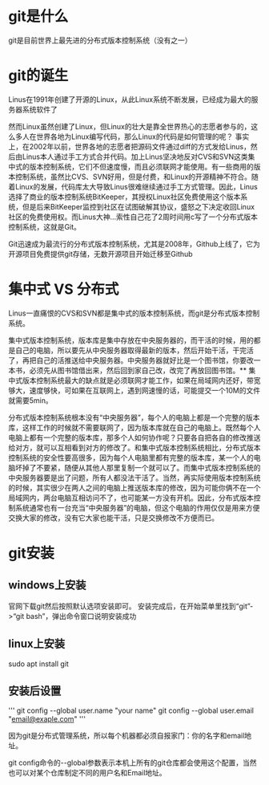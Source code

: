 # git是什么
git是目前世界上最先进的分布式版本控制系统（没有之一）
# git的诞生
Linus在1991年创建了开源的Linux，从此Linux系统不断发展，已经成为最大的服务器系统软件了

然而Linux虽然创建了Linux，但Linux的壮大是靠全世界热心的志愿者参与的，这么多人在世界各地为Linux编写代码，那么Linux的代码是如何管理的呢？
事实上，在2002年以前，世界各地的志愿者把源码文件通过diff的方式发给Linus，然后由Linus本人通过手工方式合并代码。加上Linus坚决地反对CVS和SVN这类集中式的版本控制系统，它们不但速度慢，而且必须联网才能使用。有一些商用的版本控制系统，虽然比CVS、SVN好用，但是付费，和Linux的开源精神不符合。随着Linux的发展，代码库太大导致Linus很难继续通过手工方式管理。因此，Linus选择了商业的版本控制系统BitKeeper，其授权Linux社区免费使用这个版本系统，但是后来BitKeeper监控到社区在试图破解其协议，盛怒之下决定收回Linux社区的免费使用权。而Linus大神...索性自己花了2周时间用c写了一个分布式版本控制系统，这就是Git。

Git迅速成为最流行的分布式版本控制系统，尤其是2008年，Github上线了，它为开源项目免费提供git存储，无数开源项目开始迁移至Github

# 集中式 VS 分布式
Linus一直痛恨的CVS和SVN都是集中式的版本控制系统，而git是分布式版本控制系统。

集中式版本控制系统，版本库是集中存放在中央服务器的，而干活的时候，用的都是自己的电脑，所以要先从中央服务器取得最新的版本，然后开始干活，干完活了，再把自己的活推送给中央服务器。中央服务器就好比是一个图书馆，你要改一本书，必须先从图书馆借出来，然后回到家自己改，改完了再放回图书馆。** 集中式版本控制系统最大的缺点就是必须联网才能工作，如果在局域网内还好，带宽够大，速度够快，可如果在互联网上，遇到网速慢的话，可能提交一个10M的文件就需要5min。

分布式版本控制系统根本没有“中央服务器”，每个人的电脑上都是一个完整的版本库，这样工作的时候就不需要联网了，因为版本库就在自己的电脑上。既然每个人电脑上都有一个完整的版本库，那多个人如何协作呢？只要各自把各自的修改推送给对方，就可以互相看到对方的修改了。和集中式版本控制系统相比，分布式版本控制系统的安全性要高很多，因为每个人电脑里都有完整的版本库，某一个人的电脑坏掉了不要紧，随便从其他人那里复制一个就可以了。而集中式版本控制系统的中央服务器要是出了问题，所有人都没法干活了。当然，再实际使用版本控制系统的时候，其实很少在两人之间的电脑上推送版本库的修改，因为可能你俩不在一个局域网内，两台电脑互相访问不了，也可能某一方没有开机。因此，分布式版本控制系统通常也有一台充当“中央服务器”的电脑，但这个电脑的作用仅仅是用来方便交换大家的修改，没有它大家也能干活，只是交换修改不方便而已。

# git安装
## windows上安装
官网下载git然后按照默认选项安装即可。
安装完成后，在开始菜单里找到“git”->“git bash”，弹出命令窗口说明安装成功

## linux上安装
sudo apt install git

## 安装后设置
'''
git config --global user.name "your name"
git config --global user.email "email@exaple.com"
'''

因为git是分布式管理系统，所以每个机器都必须自报家门：你的名字和email地址。

git config命令的--global参数表示本机上所有的git仓库都会使用这个配置，当然也可以对某个仓库制定不同的用户名和Email地址。